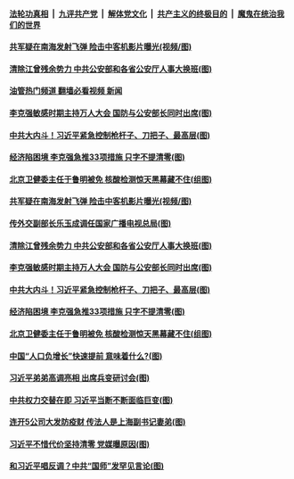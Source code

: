####  [法轮功真相](../../../../basic/blob/master/README.md?t=05270631) &nbsp;|&nbsp; [九评共产党](../../../../9ping.md/blob/master/README.md?t=05270631) &nbsp;|&nbsp; [解体党文化](../../../../jtdwh.md/blob/master/README.md?t=05270631)  &nbsp;|&nbsp; [共产主义的终极目的](../../../../gczydzjmd.md/blob/master/README.md?t=05270631) &nbsp;|&nbsp; [魔鬼在统治我们的世界](../../../../mgztzwmdsj.md/blob/master/README.md?t=05270631) 

#### [共军疑在南海发射飞弹 险击中客机影片曝光(视频/图)](../pages/p2/1007509.md?t=05270631) 

#### [清除江曾残余势力 中共公安部和各省公安厅人事大换班(图)](../pages/p2/1007488.md?t=05270631) 

#### [油管热门频道 翻墙必看视频 新闻](http://45.76.130.85:81/youtube.html?05270631)

#### [李克强敏感时期主持万人大会 国防与公安部长同时出席(图)](../pages/p2/1007485.md?t=05270631) 

#### [中共大内斗！习近平紧急控制枪杆子、刀把子、最高层(图)](../pages/p2/1007464.md?t=05270631) 

#### [经济陷困境 李克强急推33项措施 只字不提清零(图)](../pages/p2/1007392.md?t=05270631) 

#### [北京卫健委主任于鲁明被免 核酸检测惊天黑幕藏不住(组图)](../pages/p2/1007437.md?t=05270631) 

#### [共军疑在南海发射飞弹 险击中客机影片曝光(视频/图)](../pages/p2/1007509.md?t=05270631) 



#### [传外交副部长乐玉成调任国家广播电视总局(图)](../pages/p2/1007502.md?t=05270631) 

#### [清除江曾残余势力 中共公安部和各省公安厅人事大换班(图)](../pages/p2/1007488.md?t=05270631) 

#### [李克强敏感时期主持万人大会 国防与公安部长同时出席(图)](../pages/p2/1007485.md?t=05270631) 


#### [中共大内斗！习近平紧急控制枪杆子、刀把子、最高层(图)](../pages/p2/1007464.md?t=05270631) 


#### [经济陷困境 李克强急推33项措施 只字不提清零(图)](../pages/p2/1007392.md?t=05270631) 

#### [北京卫健委主任于鲁明被免 核酸检测惊天黑幕藏不住(组图)](../pages/p2/1007437.md?t=05270631) 


#### [中国“人口负增长”快速提前 意味着什么?(图)](../pages/p2/1007410.md?t=05270631) 

#### [习近平弟弟高调亮相 出席兵变研讨会(图)](../pages/p2/1007409.md?t=05270631) 

#### [中共权力交替在即 习近平当断不断面临巨变(图)](../pages/p2/1007395.md?t=05270631) 


#### [连开5公司大发防疫财 传法人是上海副书记妻弟(图)](../pages/p2/1007314.md?t=05270631) 

#### [习近平不惜代价坚持清零 党媒曝原因(图)](../pages/p2/1007346.md?t=05270631) 


#### [和习近平唱反调？中共“国师”发罕见言论(图)](../pages/p2/1007344.md?t=05270631) 

<img src='http://gfw-breaker.win/goodnews/indexes/p2.md' width='0px' height='0px'/>
